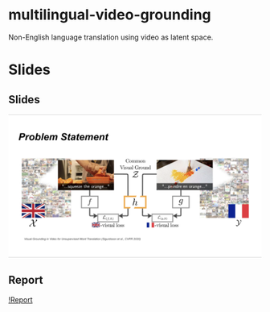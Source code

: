 # multilingual-video-grounding
Non-English language translation using video as latent space.

# Slides
## Slides
[![Slides](https://github.com/kruthvik007/multilingual-video-grounding/blob/main/mvg_problem_statement.png)](https://github.com/kruthvik007/multilingual-video-grounding/blob/main/mvg_slides.pdf)

## Report
[!Report](https://github.com/kruthvik007/multilingual-video-grounding/blob/main/mvg_slides.pdf)
